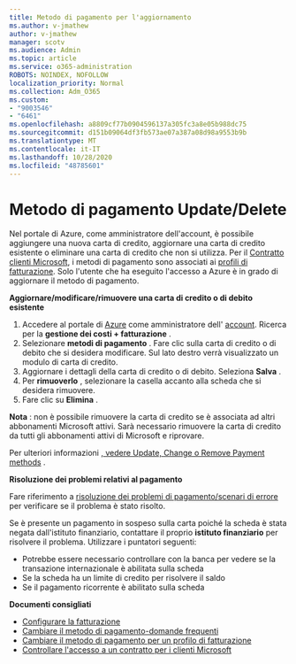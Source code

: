 ```yaml
---
title: Metodo di pagamento per l'aggiornamento
ms.author: v-jmathew
author: v-jmathew
manager: scotv
ms.audience: Admin
ms.topic: article
ms.service: o365-administration
ROBOTS: NOINDEX, NOFOLLOW
localization_priority: Normal
ms.collection: Adm_O365
ms.custom:
- "9003546"
- "6461"
ms.openlocfilehash: a8809cf77b0904596137a305fc3a8e05b988dc75
ms.sourcegitcommit: d151b09064df3fb573ae07a387a08d98a9553b9b
ms.translationtype: MT
ms.contentlocale: it-IT
ms.lasthandoff: 10/28/2020
ms.locfileid: "48785601"
---
```

# <a name="updatedelete-payment-method"></a>Metodo di pagamento Update/Delete

Nel portale di Azure, come amministratore dell'account, è possibile aggiungere una nuova carta di credito, aggiornare una carta di credito esistente o eliminare una carta di credito che non si utilizza. Per il [Contratto clienti Microsoft](https://docs.microsoft.com/azure/billing/billing-how-to-change-credit-card?WT.mc_id=Portal-Microsoft_Azure_Support#check-access-to-a-microsoft-customer-agreement), i metodi di pagamento sono associati ai [profili di fatturazione](https://docs.microsoft.com/azure/billing/billing-how-to-change-credit-card?WT.mc_id=Portal-Microsoft_Azure_Support#change-payment-method-for-a-billing-profile). Solo l'utente che ha eseguito l'accesso a Azure è in grado di aggiornare il metodo di pagamento.

**Aggiornare/modificare/rimuovere una carta di credito o di debito esistente**

1.  Accedere al portale di [Azure](https://portal.azure.com/) come amministratore dell' [account](https://docs.microsoft.com/azure/billing/billing-subscription-transfer?WT.mc_id=Portal-Microsoft_Azure_Support#whoisaa). Ricerca per la **gestione dei costi + fatturazione** .
2.  Selezionare **metodi di pagamento** . Fare clic sulla carta di credito o di debito che si desidera modificare. Sul lato destro verrà visualizzato un modulo di carta di credito.
3.  Aggiornare i dettagli della carta di credito o di debito. Seleziona **Salva** .
4.  Per **rimuoverlo** , selezionare la casella accanto alla scheda che si desidera rimuovere.
5.  Fare clic su **Elimina** .

**Nota** : non è possibile rimuovere la carta di credito se è associata ad altri abbonamenti Microsoft attivi. Sarà necessario rimuovere la carta di credito da tutti gli abbonamenti attivi di Microsoft e riprovare.

Per ulteriori informazioni [, vedere Update, Change o Remove Payment methods](https://docs.microsoft.com/azure/billing/billing-how-to-change-credit-card?WT.mc_id=Portal-Microsoft_Azure_Support) .

**Risoluzione dei problemi relativi al pagamento**

Fare riferimento a [risoluzione dei problemi di pagamento/scenari di errore](https://support.microsoft.com/help/4505172/troubleshooting-payment-issues) per verificare se il problema è stato risolto.

Se è presente un pagamento in sospeso sulla carta poiché la scheda è stata negata dall'istituto finanziario, contattare il proprio **istituto finanziario** per risolvere il problema. Utilizzare i puntatori seguenti:

- Potrebbe essere necessario controllare con la banca per vedere se la transazione internazionale è abilitata sulla scheda
- Se la scheda ha un limite di credito per risolvere il saldo
- Se il pagamento ricorrente è abilitato sulla scheda

**Documenti consigliati**

- [Configurare la fatturazione](https://azure.microsoft.com/pricing/invoicing/)
- [Cambiare il metodo di pagamento-domande frequenti](https://docs.microsoft.com/azure/billing/billing-how-to-change-credit-card?WT.mc_id=Portal-Microsoft_Azure_Support#frequently-asked-questions)
- [Cambiare il metodo di pagamento per un profilo di fatturazione](https://docs.microsoft.com/azure/billing/billing-how-to-change-credit-card?WT.mc_id=Portal-Microsoft_Azure_Support#change-payment-method-for-a-billing-profile)
- [Controllare l'accesso a un contratto per i clienti Microsoft](https://docs.microsoft.com/azure/billing/billing-how-to-change-credit-card?WT.mc_id=Portal-Microsoft_Azure_Support#check-access-to-a-microsoft-customer-agreement)
